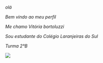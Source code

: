 _olá_

_Bem vindo ao meu perfil_

_Me chamo Vitória bortoluzzi_

_Sou estudante do Colégio Laranjeiras do Sul_

_Turma 2°B_


![](https://media1.tenor.com/m/oeSxAwilTaIAAAAC/g%E1%BA%A5u-con-icon.gif)
